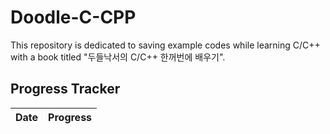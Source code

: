 # Doodle-C-CPP
This repository is dedicated to saving example codes while learning C/C++ with a book titled "두들낙서의 C/C++ 한꺼번에 배우기".

## Progress Tracker

|Date|Progress|
|---|---|
